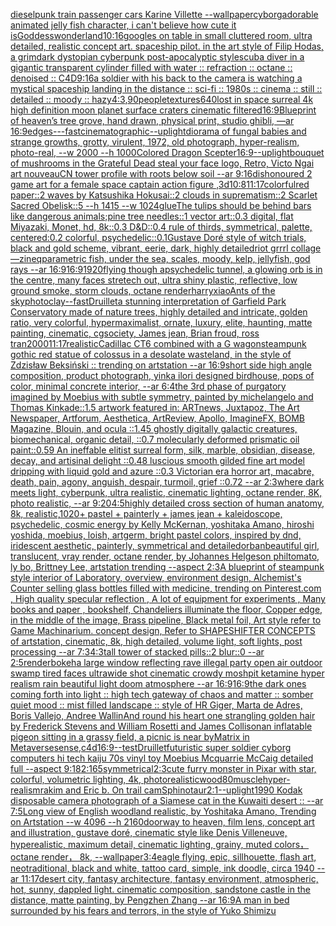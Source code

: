 [dieselpunk train passenger cars Karine Villette --wallpaper](https://www.ebank.nz/aiartgenerator?category=dieselpunk%20train%20passenger%20cars%20Karine%20Villette%20--wallpaper)[cyborg](https://www.ebank.nz/aiartgenerator?category=cyborg)[adorable animated jelly fish character, i can't believe how cute it is](https://www.ebank.nz/aiartgenerator?category=adorable%20animated%20jelly%20fish%20character%2C%20i%20can%27t%20believe%20how%20cute%20it%20is)[Goddess](https://www.ebank.nz/aiartgenerator?category=Goddess)[wonderland](https://www.ebank.nz/aiartgenerator?category=wonderland)[10:16](https://www.ebank.nz/aiartgenerator?category=10%3A16)[googles on table in small cluttered room, ultra detailed, realistic concept art. spaceship pilot. in the art style of Filip Hodas, a grimdark dystopian cyberpunk post-apocalyptic style](https://www.ebank.nz/aiartgenerator?category=googles%20on%20table%20in%20small%20cluttered%20room%2C%20ultra%20detailed%2C%20realistic%20concept%20art.%20spaceship%20pilot.%20in%20the%20art%20style%20of%20Filip%20Hodas%2C%20a%20grimdark%20dystopian%20cyberpunk%20post-apocalyptic%20style)[scuba diver in a gigantic transparent cylinder filled with water :: refraction :: octane :: denoised :: C4D](https://www.ebank.nz/aiartgenerator?category=scuba%20diver%20in%20a%20gigantic%20transparent%20cylinder%20filled%20with%20water%20%3A%3A%20refraction%20%3A%3A%20octane%20%3A%3A%20denoised%20%3A%3A%20C4D)[9:16](https://www.ebank.nz/aiartgenerator?category=9%3A16)[a soldier with his back to the camera is watching a mystical spaceship landing in the distance :: sci-fi :: 1980s :: cinema :: still :: detailed :: moody :: hazy](https://www.ebank.nz/aiartgenerator?category=a%20soldier%20with%20his%20back%20to%20the%20camera%20is%20watching%20a%20mystical%20spaceship%20landing%20in%20the%20distance%20%3A%3A%20sci-fi%20%3A%3A%201980s%20%3A%3A%20cinema%20%3A%3A%20still%20%3A%3A%20detailed%20%3A%3A%20moody%20%3A%3A%20hazy)[4:3](https://www.ebank.nz/aiartgenerator?category=4%3A3)[,](https://www.ebank.nz/aiartgenerator?category=%2C)[90](https://www.ebank.nz/aiartgenerator?category=90)[people](https://www.ebank.nz/aiartgenerator?category=people)[textures](https://www.ebank.nz/aiartgenerator?category=textures)[640](https://www.ebank.nz/aiartgenerator?category=640)[lost in space surreal 4k high definition moon planet surface craters cinematic filtered](https://www.ebank.nz/aiartgenerator?category=lost%20in%20space%20surreal%204k%20high%20definition%20moon%20planet%20surface%20craters%20cinematic%20filtered)[16:9](https://www.ebank.nz/aiartgenerator?category=16%3A9)[Blueprint of heaven’s tree grove, hand drawn, physical print, studio ghibli, —ar 16:9](https://www.ebank.nz/aiartgenerator?category=Blueprint%20of%20heaven%E2%80%99s%20tree%20grove%2C%20hand%20drawn%2C%20physical%20print%2C%20studio%20ghibli%2C%20%E2%80%94ar%2016%3A9)[edges](https://www.ebank.nz/aiartgenerator?category=edges)[-](https://www.ebank.nz/aiartgenerator?category=-)[--fast](https://www.ebank.nz/aiartgenerator?category=--fast)[cinematographic](https://www.ebank.nz/aiartgenerator?category=cinematographic)[--uplight](https://www.ebank.nz/aiartgenerator?category=--uplight)[diorama of fungal babies and strange growths, grotty, virulent, 1972, old photograph, hyper-realism, photo-real, --w 2000 --h 1000](https://www.ebank.nz/aiartgenerator?category=diorama%20of%20fungal%20babies%20and%20strange%20growths%2C%20grotty%2C%20virulent%2C%201972%2C%20old%20photograph%2C%20hyper-realism%2C%20photo-real%2C%20--w%202000%20--h%201000)[Colored Dragon Scepter](https://www.ebank.nz/aiartgenerator?category=Colored%20Dragon%20Scepter)[16:9](https://www.ebank.nz/aiartgenerator?category=16%3A9)[--uplight](https://www.ebank.nz/aiartgenerator?category=--uplight)[bouquet of mushrooms in the Grateful Dead steal your face logo, Retro, Victo Ngai art nouveau](https://www.ebank.nz/aiartgenerator?category=bouquet%20of%20mushrooms%20in%20the%20Grateful%20Dead%20steal%20your%20face%20logo%2C%20Retro%2C%20Victo%20Ngai%20art%20nouveau)[CN tower profile with roots below soil --ar 9:16](https://www.ebank.nz/aiartgenerator?category=CN%20tower%20profile%20with%20roots%20below%20soil%20--ar%209%3A16)[dishonoured 2  game art for a female space captain action figure ,3d](https://www.ebank.nz/aiartgenerator?category=dishonoured%202%20%20game%20art%20for%20a%20female%20space%20captain%20action%20figure%20%2C3d)[10:8](https://www.ebank.nz/aiartgenerator?category=10%3A8)[11:17](https://www.ebank.nz/aiartgenerator?category=11%3A17)[colorful](https://www.ebank.nz/aiartgenerator?category=colorful)[red paper::2 waves by Katsushika Hokusai::2 clouds in suprematism::2 Scarlet Sacred Obelisk::5 --h 1415 --w 1024](https://www.ebank.nz/aiartgenerator?category=red%20paper%3A%3A2%20waves%20by%20Katsushika%20Hokusai%3A%3A2%20clouds%20in%20suprematism%3A%3A2%20Scarlet%20Sacred%20Obelisk%3A%3A5%20--h%201415%20--w%201024)[glue](https://www.ebank.nz/aiartgenerator?category=glue)[The tulips should be behind bars like dangerous animals;](https://www.ebank.nz/aiartgenerator?category=The%20tulips%20should%20be%20behind%20bars%20like%20dangerous%20animals%3B)[pine tree needles::1 vector art::0.3 digital, flat Miyazaki, Monet, hd, 8k::0.3 D&D::0.4 rule of thirds, symmetrical, palette, centered:0.2 colorful, psychedelic::0.1](https://www.ebank.nz/aiartgenerator?category=pine%20tree%20needles%3A%3A1%20vector%20art%3A%3A0.3%20digital%2C%20flat%20Miyazaki%2C%20Monet%2C%20hd%2C%208k%3A%3A0.3%20D%26D%3A%3A0.4%20rule%20of%20thirds%2C%20symmetrical%2C%20palette%2C%20centered%3A0.2%20colorful%2C%20psychedelic%3A%3A0.1)[Gustave Doré style of witch trials, black and gold scheme, vibrant, eerie, dark, highly detailed](https://www.ebank.nz/aiartgenerator?category=Gustave%20Dor%C3%A9%20style%20of%20witch%20trials%2C%20black%20and%20gold%20scheme%2C%20vibrant%2C%20eerie%2C%20dark%2C%20highly%20detailed)[riot grrrl collage —zineq](https://www.ebank.nz/aiartgenerator?category=riot%20grrrl%20collage%20%E2%80%94zineq)[parametric fish, under the sea, scales, moody, kelp, jellyfish, god rays --ar 16:9](https://www.ebank.nz/aiartgenerator?category=parametric%20fish%2C%20under%20the%20sea%2C%20scales%2C%20moody%2C%20kelp%2C%20jellyfish%2C%20god%20rays%20--ar%2016%3A9)[16:9](https://www.ebank.nz/aiartgenerator?category=16%3A9)[1920](https://www.ebank.nz/aiartgenerator?category=1920)[flying though apsychedelic tunnel, a glowing orb is in the centre, many faces stretech out, ultra shiny plastic, reflective, low ground smoke, storm clouds, octane renderharryxiao](https://www.ebank.nz/aiartgenerator?category=flying%20though%20apsychedelic%20tunnel%2C%20a%20glowing%20orb%20is%20in%20the%20centre%2C%20many%20faces%20stretech%20out%2C%20ultra%20shiny%20plastic%2C%20reflective%2C%20low%20ground%20smoke%2C%20storm%20clouds%2C%20octane%20renderharryxiao)[Ants of the sky](https://www.ebank.nz/aiartgenerator?category=Ants%20of%20the%20sky)[photo](https://www.ebank.nz/aiartgenerator?category=photo)[clay](https://www.ebank.nz/aiartgenerator?category=clay)[--fast](https://www.ebank.nz/aiartgenerator?category=--fast)[Druillet](https://www.ebank.nz/aiartgenerator?category=Druillet)[a stunning interpretation of Garfield Park Conservatory made of nature trees, highly detailed and intricate, golden ratio, very colorful, hypermaximalist, ornate, luxury, elite, haunting, matte painting, cinematic, cgsociety, James jean, Brian froud, ross tran](https://www.ebank.nz/aiartgenerator?category=a%20stunning%20interpretation%20of%20Garfield%20Park%20Conservatory%20made%20of%20nature%20trees%2C%20highly%20detailed%20and%20intricate%2C%20golden%20ratio%2C%20very%20colorful%2C%20hypermaximalist%2C%20ornate%2C%20luxury%2C%20elite%2C%20haunting%2C%20matte%20painting%2C%20cinematic%2C%20cgsociety%2C%20James%20jean%2C%20Brian%20froud%2C%20ross%20tran)[2000](https://www.ebank.nz/aiartgenerator?category=2000)[11:17](https://www.ebank.nz/aiartgenerator?category=11%3A17)[realistic](https://www.ebank.nz/aiartgenerator?category=realistic)[Cadillac CT6 combined with a G wagon](https://www.ebank.nz/aiartgenerator?category=Cadillac%20CT6%20combined%20with%20a%20G%20wagon)[steampunk gothic red statue of colossus in a desolate wasteland, in the style of Zdzisław Beksiński :: trending on artstation --ar 16:9](https://www.ebank.nz/aiartgenerator?category=steampunk%20gothic%20red%20statue%20of%20colossus%20in%20a%20desolate%20wasteland%2C%20in%20the%20style%20of%20Zdzis%C5%82aw%20Beksi%C5%84ski%20%3A%3A%20trending%20on%20artstation%20--ar%2016%3A9)[short side high angle composition, product photograph, yinka ilori designed birdhouse, pops of color, minimal concrete interior, --ar 6:4](https://www.ebank.nz/aiartgenerator?category=short%20side%20high%20angle%20composition%2C%20product%20photograph%2C%20yinka%20ilori%20designed%20birdhouse%2C%20pops%20of%20color%2C%20minimal%20concrete%20interior%2C%20--ar%206%3A4)[the 3rd phase of purgatory imagined by Moebius with subtle symmetry, painted by michelangelo and Thomas Kinkade::1.5 artwork featured in: ARTnews, Juxtapoz, The Art Newspaper, Artforum, Aesthetica, ArtReview, Apollo, ImagineFX, BOMB Magazine, Blouin, and ocula ::1.45 ghostly digitally  galactic creatures, biomechanical, organic detail, ::0.7 molecularly deformed prismatic oil paint::0.59 An ineffable elitist surreal form, silk, marble, obsidian, disease, decay, and artisinal delight ::0.48 luscious smooth  gilded fine art model dripping with liquid gold and azure ::0.3 Victorian era horror art, macabre, death, pain, agony, anguish, despair, turmoil, grief ::0.72  --ar 2:3](https://www.ebank.nz/aiartgenerator?category=the%203rd%20phase%20of%20purgatory%20imagined%20by%20Moebius%20with%20subtle%20symmetry%2C%20painted%20by%20michelangelo%20and%20Thomas%20Kinkade%3A%3A1.5%20artwork%20featured%20in%3A%20ARTnews%2C%20Juxtapoz%2C%20The%20Art%20Newspaper%2C%20Artforum%2C%20Aesthetica%2C%20ArtReview%2C%20Apollo%2C%20ImagineFX%2C%20BOMB%20Magazine%2C%20Blouin%2C%20and%20ocula%20%3A%3A1.45%20ghostly%20digitally%20%20galactic%20creatures%2C%20biomechanical%2C%20organic%20detail%2C%20%3A%3A0.7%20molecularly%20deformed%20prismatic%20oil%20paint%3A%3A0.59%20An%20ineffable%20elitist%20surreal%20form%2C%20silk%2C%20marble%2C%20obsidian%2C%20disease%2C%20decay%2C%20and%20artisinal%20delight%20%3A%3A0.48%20luscious%20smooth%20%20gilded%20fine%20art%20model%20dripping%20with%20liquid%20gold%20and%20azure%20%3A%3A0.3%20Victorian%20era%20horror%20art%2C%20macabre%2C%20death%2C%20pain%2C%20agony%2C%20anguish%2C%20despair%2C%20turmoil%2C%20grief%20%3A%3A0.72%20%20--ar%202%3A3)[where dark meets light, cyberpunk, ultra realistic, cinematic lighting, octane render, 8K, photo realistic,  --ar 9:20](https://www.ebank.nz/aiartgenerator?category=where%20dark%20meets%20light%2C%20cyberpunk%2C%20ultra%20realistic%2C%20cinematic%20lighting%2C%20octane%20render%2C%208K%2C%20photo%20realistic%2C%20%20--ar%209%3A20)[4:5](https://www.ebank.nz/aiartgenerator?category=4%3A5)[highly detailed cross section of human anatomy, 8k, realistic,](https://www.ebank.nz/aiartgenerator?category=highly%20detailed%20cross%20section%20of%20human%20anatomy%2C%208k%2C%20realistic%2C)[1020](https://www.ebank.nz/aiartgenerator?category=1020)[+ pastel + painterly + james jean + kaleidoscope, psychedelic, cosmic energy by Kelly McKernan, yoshitaka Amano, hiroshi yoshida, moebius, loish, artgerm, bright pastel colors, inspired by dnd, iridescent aesthetic, painterly, symmetrical and detailed](https://www.ebank.nz/aiartgenerator?category=%2B%20pastel%20%2B%20painterly%20%2B%20james%20jean%20%2B%20kaleidoscope%2C%20psychedelic%2C%20cosmic%20energy%20by%20Kelly%20McKernan%2C%20yoshitaka%20Amano%2C%20hiroshi%20yoshida%2C%20moebius%2C%20loish%2C%20artgerm%2C%20bright%20pastel%20colors%2C%20inspired%20by%20dnd%2C%20iridescent%20aesthetic%2C%20painterly%2C%20symmetrical%20and%20detailed)[orban](https://www.ebank.nz/aiartgenerator?category=orban)[beautiful girl, translucent, vray render, octane render, by Johannes Helgeson philtomato, ly bo, Brittney Lee, artstation trending --aspect 2:3](https://www.ebank.nz/aiartgenerator?category=beautiful%20girl%2C%20translucent%2C%20vray%20render%2C%20octane%20render%2C%20by%20Johannes%20Helgeson%20philtomato%2C%20ly%20bo%2C%20Brittney%20Lee%2C%20artstation%20trending%20--aspect%202%3A3)[A blueprint of steampunk style interior of Laboratory,  overview, environment  design,  Alchemist's Counter selling glass bottles filled with medicine,  trending on Pinterest.com  , High quality specular reflection , A lot of equipment for experiments , Many books and paper , bookshelf,  Chandeliers illuminate the floor, Copper  edge, in the middle of the image, Brass pipeline,  Black metal foil,  Art style refer to Game Machinarium.  concept design, Refer to SHAPESHIFTER CONCEPTS  of artstation, cinematic,  8k, high detailed,  volume light,  soft lights,  post processing    --ar 7:3](https://www.ebank.nz/aiartgenerator?category=A%20blueprint%20of%20steampunk%20style%20interior%20of%20Laboratory%2C%20%20overview%2C%20environment%20%20design%2C%20%20Alchemist%27s%20Counter%20selling%20glass%20bottles%20filled%20with%20medicine%2C%20%20trending%20on%20Pinterest.com%20%20%2C%20High%20quality%20specular%20reflection%20%2C%20A%20lot%20of%20equipment%20for%20experiments%20%2C%20Many%20books%20and%20paper%20%2C%20bookshelf%2C%20%20Chandeliers%20illuminate%20the%20floor%2C%20Copper%20%20edge%2C%20in%20the%20middle%20of%20the%20image%2C%20Brass%20pipeline%2C%20%20Black%20metal%20foil%2C%20%20Art%20style%20refer%20to%20Game%20Machinarium.%20%20concept%20design%2C%20Refer%20to%20SHAPESHIFTER%20CONCEPTS%20%20of%20artstation%2C%20cinematic%2C%20%208k%2C%20high%20detailed%2C%20%20volume%20light%2C%20%20soft%20lights%2C%20%20post%20processing%20%20%20%20--ar%207%3A3)[4:3](https://www.ebank.nz/aiartgenerator?category=4%3A3)[tall tower of stacked pills::2 blur::0 --ar 2:5](https://www.ebank.nz/aiartgenerator?category=tall%20tower%20of%20stacked%20pills%3A%3A2%20blur%3A%3A0%20--ar%202%3A5)[render](https://www.ebank.nz/aiartgenerator?category=render)[bokeh](https://www.ebank.nz/aiartgenerator?category=bokeh)[a large window reflecting rave illegal party open air outdoor swamp tired faces ultrawide shot cinematic crowdy moshpit ketamine hyper realism rain beautiful light doom atmosphere  --ar 16:9](https://www.ebank.nz/aiartgenerator?category=a%20large%20window%20reflecting%20rave%20illegal%20party%20open%20air%20outdoor%20swamp%20tired%20faces%20ultrawide%20shot%20cinematic%20crowdy%20moshpit%20ketamine%20hyper%20realism%20rain%20beautiful%20light%20doom%20atmosphere%20%20--ar%2016%3A9)[16:9](https://www.ebank.nz/aiartgenerator?category=16%3A9)[the dark ones coming forth into light :: high tech gateway of chaos and matter :: somber quiet mood :: mist filled landscape :: style of HR Giger, Marta de Adres, Boris Vallejo,  Andree Wallin](https://www.ebank.nz/aiartgenerator?category=the%20dark%20ones%20coming%20forth%20into%20light%20%3A%3A%20high%20tech%20gateway%20of%20chaos%20and%20matter%20%3A%3A%20somber%20quiet%20mood%20%3A%3A%20mist%20filled%20landscape%20%3A%3A%20style%20of%20HR%20Giger%2C%20Marta%20de%20Adres%2C%20Boris%20Vallejo%2C%20%20Andree%20Wallin)[And round his heart one strangling golden hair by Frederick Stevens and William Rosetti and James Collison](https://www.ebank.nz/aiartgenerator?category=And%20round%20his%20heart%20one%20strangling%20golden%20hair%20by%20Frederick%20Stevens%20and%20William%20Rosetti%20and%20James%20Collison)[an inflatable pigeon sitting in a grassy field, a picnic is near by](https://www.ebank.nz/aiartgenerator?category=an%20inflatable%20pigeon%20sitting%20in%20a%20grassy%20field%2C%20a%20picnic%20is%20near%20by)[Matrix in Metaverse](https://www.ebank.nz/aiartgenerator?category=Matrix%20in%20Metaverse)[sense,c4d](https://www.ebank.nz/aiartgenerator?category=sense%2Cc4d)[16:9](https://www.ebank.nz/aiartgenerator?category=16%3A9)[--test](https://www.ebank.nz/aiartgenerator?category=--test)[Druillet](https://www.ebank.nz/aiartgenerator?category=Druillet)[futuristic super soldier cyborg computers hi tech kaiju 70s vinyl toy Moebius Mcquarrie McCaig detailed full --aspect 9:18](https://www.ebank.nz/aiartgenerator?category=futuristic%20super%20soldier%20cyborg%20computers%20hi%20tech%20kaiju%2070s%20vinyl%20toy%20Moebius%20Mcquarrie%20McCaig%20detailed%20full%20--aspect%209%3A18)[2:1](https://www.ebank.nz/aiartgenerator?category=2%3A1)[65](https://www.ebank.nz/aiartgenerator?category=65)[symmetrical](https://www.ebank.nz/aiartgenerator?category=symmetrical)[2:3](https://www.ebank.nz/aiartgenerator?category=2%3A3)[cute furry monster in Pixar with star, colorful, volumetric lighting, 4k, photorealistic](https://www.ebank.nz/aiartgenerator?category=cute%20furry%20monster%20in%20Pixar%20with%20star%2C%20colorful%2C%20volumetric%20lighting%2C%204k%2C%20photorealistic)[wood](https://www.ebank.nz/aiartgenerator?category=wood)[80](https://www.ebank.nz/aiartgenerator?category=80)[muscle](https://www.ebank.nz/aiartgenerator?category=muscle)[hyper-realism](https://www.ebank.nz/aiartgenerator?category=hyper-realism)[rakim and Eric b. On trail cam](https://www.ebank.nz/aiartgenerator?category=rakim%20and%20Eric%20b.%20On%20trail%20cam)[Sphinotaur](https://www.ebank.nz/aiartgenerator?category=Sphinotaur)[2:1](https://www.ebank.nz/aiartgenerator?category=2%3A1)[--uplight](https://www.ebank.nz/aiartgenerator?category=--uplight)[1990 Kodak disposable camera photograph of a Siamese cat in the Kuwaiti desert :: --ar 7:5](https://www.ebank.nz/aiartgenerator?category=1990%20Kodak%20disposable%20camera%20photograph%20of%20a%20Siamese%20cat%20in%20the%20Kuwaiti%20desert%20%3A%3A%20--ar%207%3A5)[Long view of English woodland realistic, by Yoshitaka Amano, Trending on Artstation    --w 4096  --h 2160](https://www.ebank.nz/aiartgenerator?category=Long%20view%20of%20English%20woodland%20realistic%2C%20by%20Yoshitaka%20Amano%2C%20Trending%20on%20Artstation%20%20%20%20--w%204096%20%20--h%202160)[doorway to heaven, film lens, concept art and illustration, gustave doré, cinematic style like Denis Villeneuve, hyperealistic, maximum detail, cinematic lighting, grainy, muted colors， octane render， 8k,  --wallpaper](https://www.ebank.nz/aiartgenerator?category=doorway%20to%20heaven%2C%20film%20lens%2C%20concept%20art%20and%20illustration%2C%20gustave%20dor%C3%A9%2C%20cinematic%20style%20like%20Denis%20Villeneuve%2C%20hyperealistic%2C%20maximum%20detail%2C%20cinematic%20lighting%2C%20grainy%2C%20muted%20colors%EF%BC%8C%20octane%20render%EF%BC%8C%208k%2C%20%20--wallpaper)[3:4](https://www.ebank.nz/aiartgenerator?category=3%3A4)[eagle flying, epic, sillhouette, flash art, neotraditional, black and white, tattoo card, simple, ink doodle, circa 1940 --ar 11:17](https://www.ebank.nz/aiartgenerator?category=eagle%20flying%2C%20epic%2C%20sillhouette%2C%20flash%20art%2C%20neotraditional%2C%20black%20and%20white%2C%20tattoo%20card%2C%20simple%2C%20ink%20doodle%2C%20circa%201940%20--ar%2011%3A17)[desert city, fantasy architecture, fantasy environment, atmospheric, hot, sunny, dappled light. cinematic composition, sandstone castle in the distance, matte painting, by Pengzhen Zhang --ar 16:9](https://www.ebank.nz/aiartgenerator?category=desert%20city%2C%20fantasy%20architecture%2C%20fantasy%20environment%2C%20atmospheric%2C%20hot%2C%20sunny%2C%20dappled%20light.%20cinematic%20composition%2C%20sandstone%20castle%20in%20the%20distance%2C%20matte%20painting%2C%20by%20Pengzhen%20Zhang%20--ar%2016%3A9)[A man in bed surrounded by his fears and terrors, in the style of Yuko Shimizu](https://www.ebank.nz/aiartgenerator?category=A%20man%20in%20bed%20surrounded%20by%20his%20fears%20and%20terrors%2C%20in%20the%20style%20of%20Yuko%20Shimizu)